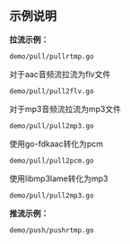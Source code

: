 
## 示例说明 ##

**拉流示例：**

    demo/pull/pullrtmp.go

对于aac音频流拉流为flv文件

    demo/pull/pull2flv.go

对于mp3音频流拉流为mp3文件

    demo/pull/pull2mp3.go

使用go-fdkaac转化为pcm

    demo/pull/pull2pcm.go

使用libmp3lame转化为mp3

    demo/pull/pull2mp3.go

**推流示例：**

    demo/push/pushrtmp.go

